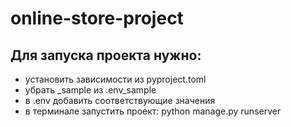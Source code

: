 # online-store-project
## Для запуска проекта нужно:
- установить зависимости из pyproject.toml
- убрать _sample из .env_sample
- в .env добавить соответствующие значения
- в терминале запустить проект: python manage.py runserver